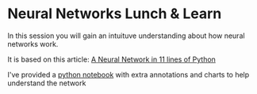 # Neural Networks Lunch & Learn

In this session you will gain an intuituve understanding about how neural networks work.

It is based on this article: [A Neural Network in 11 lines of Python](http://www.kdnuggets.com/2015/10/neural-network-python-tutorial.html)

I've provided a [python notebook](https://github.com/JackNeto/LL_neural_network_1/blob/master/simple_neural_network.ipynb) 
with extra annotations and charts to help understand the network
